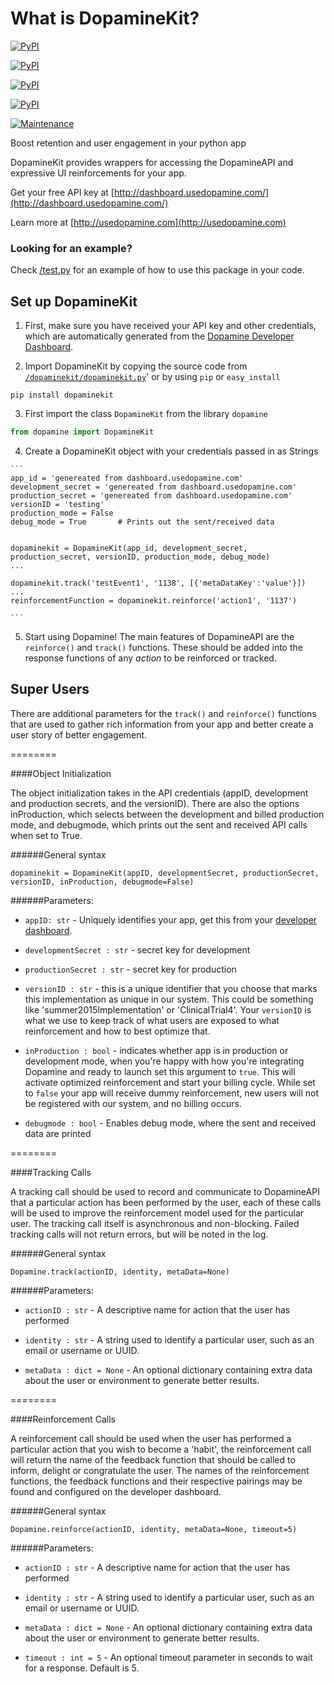 # What is DopamineKit?

[![PyPI](https://img.shields.io/pypi/v/dopaminekit.svg?maxAge=2592000)](https://pypi.python.org/pypi/dopaminekit)

[![PyPI](https://img.shields.io/pypi/l/dopaminekit.svg?maxAge=2592000)](https://pypi.python.org/pypi/dopaminekit/)

[![PyPI](https://img.shields.io/pypi/format/dopaminekit.svg?maxAge=2592000)](./dopaminekit/)

[![PyPI](https://img.shields.io/pypi/implementation/dopaminekit.svg?maxAge=2592000)](https://pypi.python.org/pypi/dopaminekit)

[![Maintenance](https://img.shields.io/maintenance/yes/2016.svg?maxAge=2592000)](mailto:team@usedopamine.com)


Boost retention and user engagement in your python app

DopamineKit provides wrappers for accessing the DopamineAPI and expressive UI reinforcements for your app.

Get your free API key at [http://dashboard.usedopamine.com/](http://dashboard.usedopamine.com/)

Learn more at [http://usedopamine.com](http://usedopamine.com)

### Looking for an example?

Check [/test.py](./test.py) for an example of how to use this package in your code.

## Set up DopamineKit

  1. First, make sure you have received your API key and other credentials, which are automatically generated from the [Dopamine Developer Dashboard](http://dashboard.usedopamine.com). 

  2. Import DopamineKit by copying the source code from [`/dopaminekit/dopaminekit.py`](dopaminekit/dopaminekit.py)' or by using `pip` or `easy_install`
  
  ```
  pip install dopaminekit
  ```

  3. First import the class `DopamineKit` from the library `dopamine`

  ```python
  from dopamine import DopamineKit
  ```
    
  4. Create a DopamineKit object with your credentials passed in as Strings
  
    ```
    app_id = 'genereated from dashboard.usedopamine.com'
    development_secret = 'genereated from dashboard.usedopamine.com'
    production_secret = 'genereated from dashboard.usedopamine.com'
    versionID = 'testing'
    production_mode = False
    debug_mode = True		# Prints out the sent/received data

    
    dopaminekit = DopamineKit(app_id, development_secret, production_secret, versionID, production_mode, debug_mode)
    ...
    
    dopaminekit.track('testEvent1', '1138', [{'metaDataKey':'value'}])
    ...
    reinforcementFunction = dopaminekit.reinforce('action1', '1137')
    
    ```
    
  5. Start using Dopamine! The main features of DopamineAPI are the `reinforce()` and `track()` functions. These should be added into the response functions of any _action_ to be reinforced or tracked.
  
  
## Super Users

There are additional parameters for the `track()` and `reinforce()` functions that are used to gather rich information from your app and better create a user story of better engagement.

========

####Object Initialization

The object initialization takes in the API credentials (appID, development and production secrets, and the versionID). There are also the options inProduction, which selects between the development and billed production mode, and debugmode, which prints out the sent and received API calls when set to True.

######General syntax

```
dopaminekit = DopamineKit(appID, developmentSecret, productionSecret, versionID, inProduction, debugmode=False)
```

######Parameters:
 - `appID: str` - Uniquely identifies your app, get this from your [developer dashboard](http://dev.usedopamine.com).

 - `developmentSecret : str` - secret key for development

 - `productionSecret : str` - secret key for production

 - `versionID : str` -  this is a unique identifier that you choose that marks this implementation as unique in our system. This could be something like 'summer2015Implementation' or 'ClinicalTrial4'. Your `versionID` is what we use to keep track of what users are exposed to what reinforcement and how to best optimize that.

 - `inProduction : bool` - indicates whether app is in production or development mode, when you're happy with how you're integrating Dopamine and ready to launch set this argument to `true`. This will activate optimized reinforcement and start your billing cycle. While set to `false` your app will receive dummy reinforcement, new users will not be registered with our system, and no billing occurs.

 - `debugmode : bool` - Enables debug mode, where the sent and received data are printed


========

####Tracking Calls

A tracking call should be used to record and communicate to DopamineAPI that a particular action has been performed by the user, each of these calls will be used to improve the reinforcement model used for the particular user. The tracking call itself is asynchronous and non-blocking. Failed tracking calls will not return errors, but will be noted in the log.

######General syntax

```
Dopamine.track(actionID, identity, metaData=None)
```

######Parameters:
 - `actionID : str` - A descriptive name for action that the user has performed

 - `identity : str` - A string used to identify a particular user, such as an email or username or UUID.

 - `metaData : dict = None` - An optional dictionary containing extra data about the user or environment to generate better results.

========

####Reinforcement Calls

A reinforcement call should be used when the user has performed a particular action that you wish to become a 'habit', the reinforcement call will return the name of the feedback function that should be called to inform, delight or congratulate the user. The names of the reinforcement functions, the feedback functions and their respective pairings may be found and configured on the developer dashboard.

######General syntax

```
Dopamine.reinforce(actionID, identity, metaData=None, timeout=5)
```

######Parameters:

 - `actionID : str` - A descriptive name for action that the user has performed

 - `identity : str` - A string used to identify a particular user, such as an email or username or UUID.

 - `metaData : dict = None` - An optional dictionary containing extra data about the user or environment to generate better results.

- `timeout : int = 5` - An optional timeout parameter in seconds to wait for a response. Default is 5.


